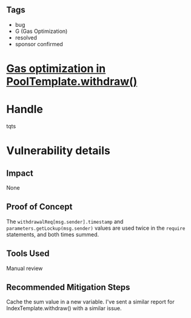 ## Tags

- bug
- G (Gas Optimization)
- resolved
- sponsor confirmed

# [Gas optimization in PoolTemplate.withdraw()](https://github.com/code-423n4/2022-01-insure-findings/issues/59) 

# Handle

tqts


# Vulnerability details

## Impact
None

## Proof of Concept
The `withdrawalReq[msg.sender].timestamp` and `parameters.getLockup(msg.sender)` values are used twice in the `require` statements, and both times summed. 

## Tools Used
Manual review

## Recommended Mitigation Steps
Cache the sum value in a new variable. I've sent a similar report for IndexTemplate.withdraw() with a similar issue.


